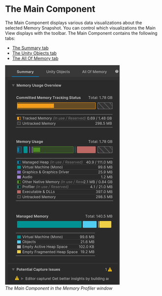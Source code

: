 # The Main Component

The Main Component displays various data visualizations about the selected Memory Snapshot. You can control which visualizations the Main View displays with the toolbar. The Main Component contains the following tabs:

* [The Summary tab](summary-tab.md)
* [The Unity Objects tab](unity-objects-tab.md)
* [The All Of Memory tab](all-memory-tab.md)

![The Main Component in the Memory Profiler window](images/main-component.png)
<br/>*The Main Component in the Memory Profiler window*
